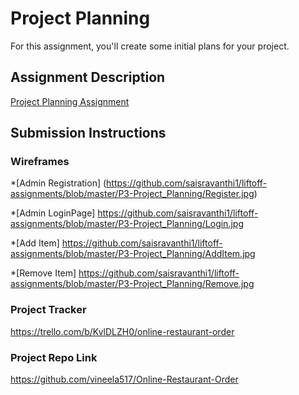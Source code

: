 # Project Planning
For this assignment, you'll create some initial plans for your project.

## Assignment Description
[Project Planning Assignment](https://education.launchcode.org/liftoff/assignments/planning/)

## Submission Instructions

### Wireframes

*[Admin Registration] (https://github.com/saisravanthi1/liftoff-assignments/blob/master/P3-Project_Planning/Register.jpg)

*[Admin LoginPage]  https://github.com/saisravanthi1/liftoff-assignments/blob/master/P3-Project_Planning/Login.jpg

*[Add Item]  https://github.com/saisravanthi1/liftoff-assignments/blob/master/P3-Project_Planning/AddItem.jpg

*[Remove Item] https://github.com/saisravanthi1/liftoff-assignments/blob/master/P3-Project_Planning/Remove.jpg
### Project Tracker

https://trello.com/b/KvlDLZH0/online-restaurant-order
### Project Repo Link

https://github.com/vineela517/Online-Restaurant-Order
